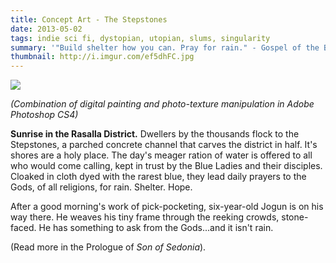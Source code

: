 ```yaml
---
title: Concept Art - The Stepstones
date: 2013-05-02
tags: indie sci fi, dystopian, utopian, slums, singularity
summary: '"Build shelter how you can. Pray for rain." - Gospel of the Blue Ladies'
thumbnail: http://i.imgur.com/ef5dhFC.jpg
---
```


 [<img src="http://i.imgur.com/AWDxAg1.jpg">](http://i.imgur.com/AWDxAg1.jpg "Click for full res")

*(Combination of digital painting and photo-texture manipulation in Adobe Photoshop CS4)*

**Sunrise in the Rasalla District.** Dwellers by the thousands flock to the Stepstones, a parched concrete channel that carves the district in half. It's shores are a holy place. The day's meager ration of water is offered to all who would come calling, kept in trust by the Blue Ladies and their disciples. Cloaked in cloth dyed with the rarest blue, they lead daily prayers to the Gods, of all religions, for rain. Shelter. Hope.

After a good morning's work of pick-pocketing, six-year-old Jogun is on his way there. He weaves his tiny frame through the reeking crowds, stone-faced. He has something to ask from the Gods...and it isn't rain.


(Read more in the Prologue of *Son of Sedonia*).





